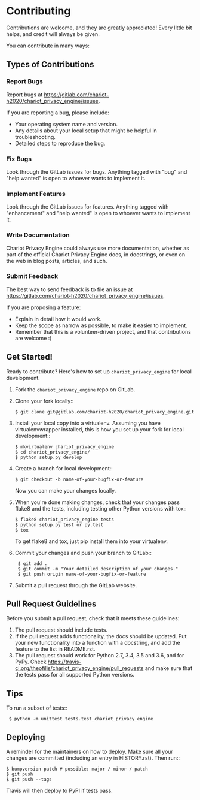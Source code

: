 # Contributing

Contributions are welcome, and they are greatly appreciated! Every little bit
helps, and credit will always be given.

You can contribute in many ways:

## Types of Contributions

### Report Bugs

Report bugs at https://gitlab.com/chariot-h2020/chariot_privacy_engine/issues.

If you are reporting a bug, please include:

* Your operating system name and version.
* Any details about your local setup that might be helpful in troubleshooting.
* Detailed steps to reproduce the bug.

### Fix Bugs

Look through the GitLab issues for bugs. Anything tagged with "bug" and "help
wanted" is open to whoever wants to implement it.

### Implement Features

Look through the GitLab issues for features. Anything tagged with "enhancement"
and "help wanted" is open to whoever wants to implement it.

### Write Documentation

Chariot Privacy Engine could always use more documentation, whether as part of the
official Chariot Privacy Engine docs, in docstrings, or even on the web in blog posts,
articles, and such.

### Submit Feedback

The best way to send feedback is to file an issue at https://gitlab.com/chariot-h2020/chariot_privacy_engine/issues.

If you are proposing a feature:

* Explain in detail how it would work.
* Keep the scope as narrow as possible, to make it easier to implement.
* Remember that this is a volunteer-driven project, and that contributions
  are welcome :)

## Get Started!

Ready to contribute? Here's how to set up `chariot_privacy_engine` for local development.

1. Fork the `chariot_privacy_engine` repo on GitLab.
2. Clone your fork locally::
   ```
   $ git clone git@gitlab.com/chariot-h2020/chariot_privacy_engine.git
   ```
3. Install your local copy into a virtualenv. Assuming you have virtualenvwrapper installed, this is how you set up your fork for local development::
   ```
   $ mkvirtualenv chariot_privacy_engine
   $ cd chariot_privacy_engine/
   $ python setup.py develop
   ```
4. Create a branch for local development::
   ```
   $ git checkout -b name-of-your-bugfix-or-feature
   ```
   Now you can make your changes locally.

5. When you're done making changes, check that your changes pass flake8 and the
   tests, including testing other Python versions with tox::
   ```
   $ flake8 chariot_privacy_engine tests
   $ python setup.py test or py.test
   $ tox
   ```
   To get flake8 and tox, just pip install them into your virtualenv.

6. Commit your changes and push your branch to GitLab::
   ```
    $ git add .
    $ git commit -m "Your detailed description of your changes."
    $ git push origin name-of-your-bugfix-or-feature
   ```
7. Submit a pull request through the GitLab website.

Pull Request Guidelines
-----------------------

Before you submit a pull request, check that it meets these guidelines:

1. The pull request should include tests.
2. If the pull request adds functionality, the docs should be updated. Put
   your new functionality into a function with a docstring, and add the
   feature to the list in README.rst.
3. The pull request should work for Python 2.7, 3.4, 3.5 and 3.6, and for PyPy. Check
   https://travis-ci.org/theofilis/chariot_privacy_engine/pull_requests
   and make sure that the tests pass for all supported Python versions.

Tips
----

To run a subset of tests::

   ```
    $ python -m unittest tests.test_chariot_privacy_engine
   ```

Deploying
---------

A reminder for the maintainers on how to deploy.
Make sure all your changes are committed (including an entry in HISTORY.rst).
Then run::
```
$ bumpversion patch # possible: major / minor / patch
$ git push
$ git push --tags
```
Travis will then deploy to PyPI if tests pass.
